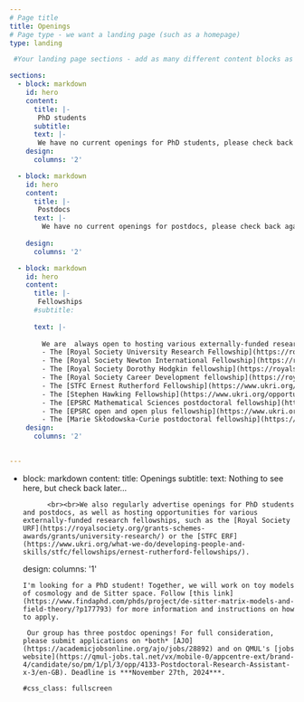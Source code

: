 ```yaml
---
# Page title
title: Openings
# Page type - we want a landing page (such as a homepage)
type: landing

 #Your landing page sections - add as many different content blocks as you like

sections:
  - block: markdown
    id: hero
    content:
      title: |-
       PhD students 
      subtitle: 
      text: |-
       We have no current openings for PhD students, please check back again in the fall semester.
    design:
      columns: '2'

  - block: markdown
    id: hero
    content:
      title: |-
       Postdocs
      text: |-
        We have no current openings for postdocs, please check back again in the fall semester.
       
    design:
      columns: '2'

  - block: markdown
    id: hero
    content:
      title: |-
       Fellowships
      #subtitle: 
       
      text: |-
       
        We are  always open to hosting various externally-funded research fellowships (please get in touch if you're interested!), such as: 
        - The [Royal Society University Research Fellowship](https://royalsociety.org/grants-schemes-awards/grants/university-research/) (long-term, 8 years)
        - The [Royal Society Newton International Fellowship](https://royalsociety.org/grants-schemes-awards/grants/newton-international/) (for early-career non-UK applicants, 2 years)
        - The [Royal Society Dorothy Hodgkin fellowship](https://royalsociety.org/grants-schemes-awards/grants/dorothy-hodgkin-fellowship/) (for people with special caring responsibilities, 8 years)
        - The [Royal Society Career Development fellowship](https://royalsociety.org/grants-schemes-awards/grants/career-development-fellowship/) (for researchers from underrepresented backgrounds, 4 years)
        - The [STFC Ernest Rutherford Fellowship](https://www.ukri.org/what-we-do/developing-people-and-skills/stfc/fellowships/ernest-rutherford-fellowships/) (5 years)
        - The [Stephen Hawking Fellowship](https://www.ukri.org/opportunity/stephen-hawking-postdoctoral-fellowship/) (3 years)
        - The [EPSRC Mathematical Sciences postdoctoral fellowship](https://www.ukri.org/opportunity/mathematical-sciences-postdoctoral-fellowship/) (for scientists with 4+ years of postdoctoral experience, 3 years)
        - The [EPSRC open and open plus fellowship](https://www.ukri.org/opportunity/mathematical-sciences-open-and-open-plus-fellowship/) (for scientists with 4+ years of postdoctoral experience, 5 years)
        - The [Marie Skłodowska-Curie postdoctoral fellowship](https://marie-sklodowska-curie-actions.ec.europa.eu/actions/postdoctoral-fellowships) (for non-UK applicants, 2 years)
    design:
      columns: '2'
  

---
```

- block: markdown
    content:
      title: Openings
      subtitle: 
      text: Nothing to see here, but check back later... 
            
            <br><br>We also regularly advertise openings for PhD students and postdocs, as well as hosting opportunities for various externally-funded research fellowships, such as the [Royal Society URF](https://royalsociety.org/grants-schemes-awards/grants/university-research/) or the [STFC ERF](https://www.ukri.org/what-we-do/developing-people-and-skills/stfc/fellowships/ernest-rutherford-fellowships/).
    design:
      columns: '1'

      I'm looking for a PhD student! Together, we will work on toy models of cosmology and de Sitter space. Follow [this link](https://www.findaphd.com/phds/project/de-sitter-matrix-models-and-field-theory/?p177793) for more information and instructions on how to apply.

       Our group has three postdoc openings! For full consideration, please submit applications on *both* [AJO](https://academicjobsonline.org/ajo/jobs/28892) and on QMUL's [jobs website](https://qmul-jobs.tal.net/vx/mobile-0/appcentre-ext/brand-4/candidate/so/pm/1/pl/3/opp/4133-Postdoctoral-Research-Assistant-x-3/en-GB). Deadline is ***November 27th, 2024***.
      
      #css_class: fullscreen

